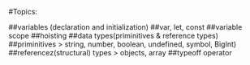 #Topics:

##variables (declaration and initialization)
##var, let, const
##variable scope
##hoisting
##data types(priminitives & reference types)
##priminitives > string, number, boolean, undefined, symbol, BigInt)
##referencez(structural) types  > objects, array
##typeoff operator
